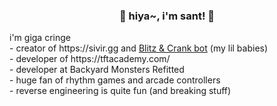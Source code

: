<h3 align="center">🌸 hiya~, i'm sant! 🌸</h3>
i'm giga cringe <br>
- creator of https://sivir.gg and <a href="https://sivir.gg/discord">Blitz & Crank bot</a> (my lil babies) <br>
- developer of https://tftacademy.com/ <br>
- developer at Backyard Monsters Refitted <br>
- huge fan of rhythm games and arcade controllers <br>
- reverse engineering is quite fun (and breaking stuff)
